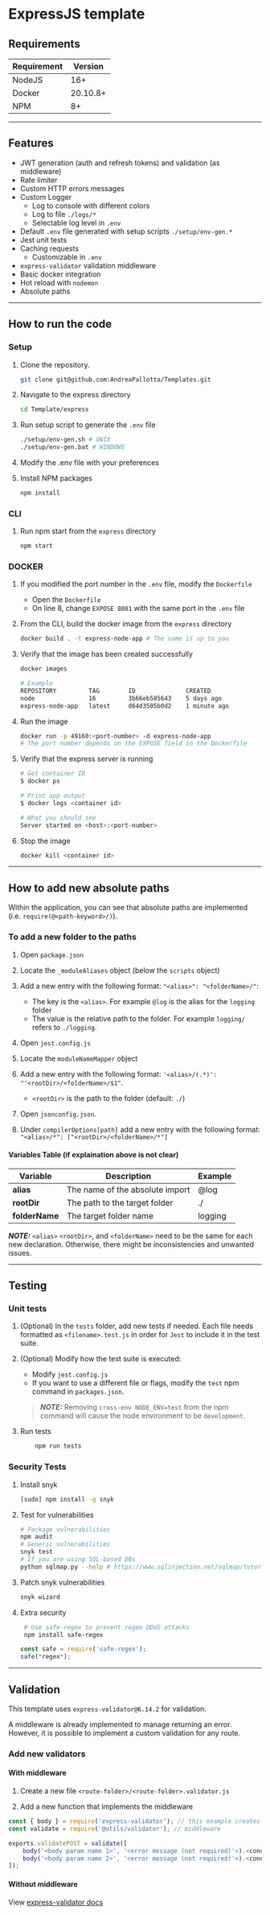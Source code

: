 # ExpressJS template

## Requirements

| Requirement | Version  |
|-------------|----------|
| NodeJS      | 16+      |
| Docker      | 20.10.8+ |
| NPM         | 8+       |

---

## Features

- JWT generation (auth and refresh tokens) and validation (as middleware)
- Rate limiter
- Custom HTTP errors messages
- Custom Logger
  - Log to console with different colors
  - Log to file `./logs/*`
  - Selectable log level in `.env`
- Default `.env` file generated with setup scripts `./setup/env-gen.*`
- Jest unit tests
- Caching requests
  - Customizable in `.env`
- `express-validator` validation middleware
- Basic docker integration
- Hot reload with `nodemon`
- Absolute paths

---

## How to run the code

### Setup

1. Clone the repository.

    ```bash
    git clone git@github.com:AndreaPallotta/Templates.git
    ```

2. Navigate to the express directory

    ```bash
    cd Template/express
    ```

3. Run setup script to generate the `.env` file

    ```bash
    ./setup/env-gen.sh # UNIX
    ./setup/env-gen.bat # WINDOWS
    ```

4. Modify the .env file with your preferences

5. Install NPM packages

    ```bash
    npm install
    ```

### CLI

1. Run npm start from the `express` directory

    ```bash
    npm start
    ```

### DOCKER

1. If you modified the port number in the `.env` file, modify the `Dockerfile`

    - Open the `Dockerfile`
    - On line 8, change `EXPOSE 8081` with the same port in the `.env` file

2. From the CLI, build the docker image from the `express` directory

    ```bash
    docker build . -t express-node-app # The name is up to you
    ```

3. Verify that the image has been created successfully

    ```bash
    docker images

    # Example
    REPOSITORY         TAG        ID              CREATED
    node               16         3b66eb585643    5 days ago
    express-node-app   latest     d64d3505b0d2    1 minute ago
    ```

4. Run the image

    ```bash
    docker run -p 49160:<port-number> -d express-node-app
    # The port number depends on the EXPOSE field in the Dockerfile
    ```

5. Verify that the express server is running

    ```bash
    # Get container ID
    $ docker ps

    # Print app output
    $ docker logs <container id>

    # What you should see
    Server started on <host>:<port-number>
    ```

6. Stop the image

    ```bash
    docker kill <container id>
    ```

---

## How to add new absolute paths

Within the application, you can see that absolute paths are implemented (i.e. `require(@<path-keyword>/)`).

### To add a new folder to the paths

1. Open `package.json`
2. Locate the `_moduleAliases` object (below the `scripts` object)
3. Add a new entry with the following format: `"<alias>": "<folderName>/"`:
   - The key is the `<alias>`. For example `@log` is the alias for the `logging` folder
   - The value is the relative path to the folder. For example `logging/` refers to `./logging`.
&nbsp;

4. Open `jest.config.js`
5. Locate the `moduleNameMapper` object
6. Add a new entry with the following format: `'<alias>/(.*)': "'<rootDir>/<folderName>/$1"`.
   - `<rootDir>` is the path to the folder (default: `./`)
&nbsp;

7. Open `jsonconfig.json`.
8. Under `compilerOptions[path]` add a new entry with the following format: `"<alias>/*": ["<rootDir>/<folderName>/*"]`

#### Variables Table (if explaination above is not clear)

| Variable         | Description                     | Example |
|------------------|---------------------------------|---------|
| **alias**      | The name of the absolute import | @log    |
| **rootDir**    | The path to the target folder   | ./      |
| **folderName** | The target folder name          | logging |

**_NOTE:_**
`<alias>` `<rootDir>`, and `<folderName>` need to be the same for each new declaration. Otherwise, there might be inconsistencies and unwanted issues.

---

## Testing

### Unit tests

1. (Optional) In the `tests` folder, add new tests if needed. Each file needs formatted as `<filename>.test.js` in order for `Jest` to include it in the test suite.

2. (Optional) Modify how the test suite is executed:
    - Modify `jest.config.js`
    - If you want to use a different file or flags, modify the `test` npm command in `packages.json`.

    > **_NOTE:_**
    Removing `cross-env NODE_ENV=test` from the npm command will cause the node environment to be `development`.

3. Run tests

    ```bash
        npm run tests
    ```

### Security Tests

1. Install snyk

    ```bash
    [sudo] npm install -g snyk
    ```

2. Test for vulnerabilities

     ```bash
    # Package vulnerabilities
    npm audit
    # Generic vulnerabilities
    snyk test
    # If you are using SQL-based DBs
    python sqlmap.py --help # https://www.sqlinjection.net/sqlmap/tutorial/
    ```

3. Patch snyk vulnerabilities

    ```bash
    snyk wizard
    ```

4. Extra security

   ```bash
    # Use safe-regex to prevent regex DDoS attacks
    npm install safe-regex
    ```

    ```js
    const safe = require('safe-regex');
    safe(*regex*);
    ```

---

## Validation

This template uses `express-validator@6.14.2` for validation.

A middleware is already implemented to manage returning an error.
However, it is possible to implement a custom validation for any route.

### Add new validators

#### With middleware

1. Create a new file `<route-folder>/<route-folder>.validator.js`

2. Add a new function that implements the middleware

```js
const { body } = require('express-validator'); // this example creates a validator for a POST request
const validate = require('@utils/validator'); // middleware

exports.validatePOST = validate([
    body('<body param name 1>', '<error message (not required)'>).<conditions>(),
    body('<body param name 2>', '<error message (not required)'>).<conditions>(),
]);

```

#### Without middleware

View [express-validator docs](https://express-validator.github.io/docs/index.html)
